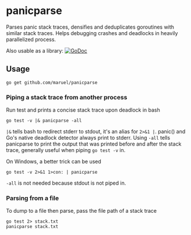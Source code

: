 panicparse
==========

Parses panic stack traces, densifies and deduplicates goroutines with similar
stack traces. Helps debugging crashes and deadlocks in heavily parallelized
process.

Also usable as a library: [![GoDoc](https://godoc.org/github.com/maruel/panicparse/stack?status.svg)](https://godoc.org/github.com/maruel/panicparse/stack)


Usage
-----

    go get github.com/maruel/panicparse


### Piping a stack trace from another process

Run test and prints a concise stack trace upon deadlock in bash

    go test -v |& panicparse -all

`|&` tells bash to redirect stderr to stdout, it's an alias for `2>&1 |`.
panic() and Go's native deadlock detector always print to stderr.  Using `-all`
tells panicparse to print the output that was printed before and after the stack
trace, generally useful when piping `go test -v` in.

On Windows, a better trick can be used

    go test -v 2>&1 1>con: | panicparse

`-all` is not needed because stdout is not piped in.


### Parsing from a file

To dump to a file then parse, pass the file path of a stack trace

    go test 2> stack.txt
    panicparse stack.txt
